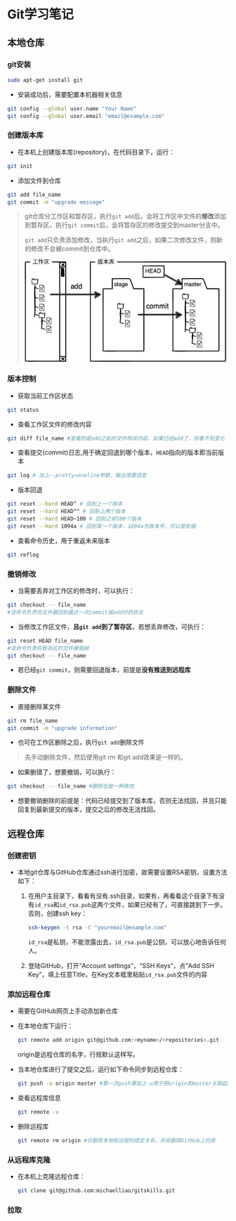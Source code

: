 # Git学习笔记

## 本地仓库

### git安装

```sh
sudo apt-get install git
```

- 安装成功后，需要配置本机器相关信息

```sh
git config --global user.name "Your Name"
git config --global user.email "email@example.com"
```

### 创建版本库

- 在本机上创建版本库(repository)，在代码目录下，运行：

```sh
git init
```

- 添加文件到仓库

```sh
git add file_name
git commit -m "upgrade message"
```

> git仓库分工作区和暂存区，执行`git add`后，会将工作区中文件的**修改**添加到暂存区，执行`git commit`后，会将暂存区的修改提交到master分支中。
>
> `git add`只负责添加修改，当执行`git add`之后，如果二次修改文件，则新的修改不会被commit到仓库中。
>
> ![1](./git学习/1.jpeg)

### 版本控制

- 获取当前工作区状态

```sh
git status
```

- 查看工作区文件的修改内容

```sh
git diff file_name #查看的是add之前的文件修改内容，如果已经add了，则看不到变化
```

- 查看提交(commit)日志,用于确定回退到哪个版本，`HEAD`指向的版本即当前版本

```sh
git log # 加上--pretty=oneline参数，输出简要信息
```

- 版本回退

```sh
git reset --hard HEAD^ # 回到上一个版本
git reset --hard HEAD^^ # 回到上两个版本
git reset --hard HEAD~100 # 回到之前100个版本
git reset --hard 1094a # 回到某一个版本，1094a为版本号，可以是前缀
```

- 查看命令历史，用于重返未来版本

```sh
git reflog
```

### 撤销修改

- 当需要丢弃对工作区的修改时，可以执行：

```sh
git checkout -- file_name
#该命令负责将文件撤回到最近一次commit或add时的状态
```

- 当修改工作区文件，**且`git add`到了暂存区**，若想丢弃修改，可执行：

```sh
git reset HEAD file_name
#该命令负责将暂存区的文件撤销掉
git checkout -- file_name
```

- 若已经`git commit`，则需要回退版本，前提是**没有推送到远程库**

### 删除文件

- 直接删除某文件

```sh
git rm file_name
git commit -m "upgrade information"
```

- 也可在工作区删除之后，执行`git add`删除文件

> 先手动删除文件，然后使用git rm <file>和git add<file>效果是一样的。

- 如果删错了，想要撤销，可以执行：

```sh
git checkout -- file_name #删除也是一种修改
```

- 想要撤销删除的前提是：代码已经提交到了版本库，否则无法找回，并且只能回复到最新提交的版本，提交之后的修改无法找回。

## 远程仓库

### 创建密钥

- 本地git仓库与GitHub仓库通过ssh进行加密，故需要设置RSA密钥，设置方法如下：

  1. 在用户主目录下，看看有没有.ssh目录，如果有，再看看这个目录下有没有`id_rsa`和`id_rsa.pub`这两个文件，如果已经有了，可直接跳到下一步。否则，创建ssh key：

     ```sh
     ssh-keygen -t rsa -C "youremail@example.com"
     ```

     `id_rsa`是私钥，不能泄露出去，`id_rsa.pub`是公钥，可以放心地告诉任何人。

  2. 登陆GitHub，打开“Account settings”，“SSH Keys”，点“Add SSH Key”，填上任意Title，在Key文本框里粘贴`id_rsa.pub`文件的内容

### 添加远程仓库

- 需要在GitHub网页上手动添加新仓库

- 在本地仓库下运行：

  ```sh
  git remote add origin git@github.com:<myname>/<repositories>.git
  ```

  origin是远程仓库的名字，行规默认这样写。

- 当本地仓库进行了提交之后，运行如下命令同步到远程仓库：

  ```sh
  git push -u origin master #第一次push需加上-u用于把origin和master关联起来，之后可以不用加上
  ```

- 查看远程库信息

  ```sh
  git remote -v
  ```

- 删除远程库

  ```sh
  git remote rm origin #仅删除本地和远程的绑定关系，并非删除GitHub上的库
  ```

### 从远程库克隆

- 在本机上克隆远程仓库：

  ```sh
  git clone git@github.com:michaelliao/gitskills.git
  ```

### 拉取


